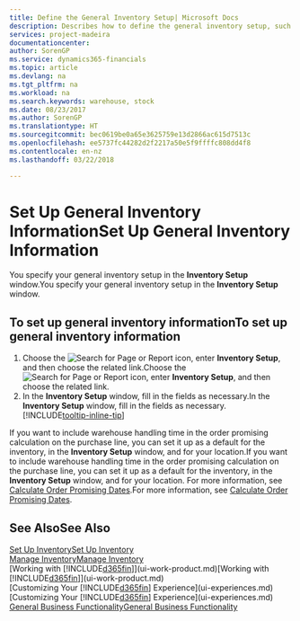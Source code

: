 ```yaml
---
title: Define the General Inventory Setup| Microsoft Docs
description: Describes how to define the general inventory setup, such as number series and locations, so that you can, for example, manage your warehouse and stock.
services: project-madeira
documentationcenter: 
author: SorenGP
ms.service: dynamics365-financials
ms.topic: article
ms.devlang: na
ms.tgt_pltfrm: na
ms.workload: na
ms.search.keywords: warehouse, stock
ms.date: 08/23/2017
ms.author: SorenGP
ms.translationtype: HT
ms.sourcegitcommit: bec0619be0a65e3625759e13d2866ac615d7513c
ms.openlocfilehash: ee5737fc44282d2f2217a50e5f9ffffc808dd4f8
ms.contentlocale: en-nz
ms.lasthandoff: 03/22/2018

---
```

# <a name="set-up-general-inventory-information"></a><span data-ttu-id="f59eb-103">Set Up General Inventory Information</span><span class="sxs-lookup"><span data-stu-id="f59eb-103">Set Up General Inventory Information</span></span>
<span data-ttu-id="f59eb-104">You specify your general inventory setup in the **Inventory Setup** window.</span><span class="sxs-lookup"><span data-stu-id="f59eb-104">You specify your general inventory setup in the **Inventory Setup** window.</span></span>

## <a name="to-set-up-general-inventory-information"></a><span data-ttu-id="f59eb-105">To set up general inventory information</span><span class="sxs-lookup"><span data-stu-id="f59eb-105">To set up general inventory information</span></span>
1. <span data-ttu-id="f59eb-106">Choose the ![Search for Page or Report](media/ui-search/search_small.png "Search for Page or Report icon") icon, enter **Inventory Setup**, and then choose the related link.</span><span class="sxs-lookup"><span data-stu-id="f59eb-106">Choose the ![Search for Page or Report](media/ui-search/search_small.png "Search for Page or Report icon") icon, enter **Inventory Setup**, and then choose the related link.</span></span>
2. <span data-ttu-id="f59eb-107">In the **Inventory Setup** window, fill in the fields as necessary.</span><span class="sxs-lookup"><span data-stu-id="f59eb-107">In the **Inventory Setup** window, fill in the fields as necessary.</span></span> [!INCLUDE[tooltip-inline-tip](includes/tooltip-inline-tip_md.md)]

<span data-ttu-id="f59eb-108">If you want to include warehouse handling time in the order promising calculation on the purchase line, you can set it up as a default for the inventory, in the **Inventory Setup** window, and for your location.</span><span class="sxs-lookup"><span data-stu-id="f59eb-108">If you want to include warehouse handling time in the order promising calculation on the purchase line, you can set it up as a default for the inventory, in the **Inventory Setup** window, and for your location.</span></span> <span data-ttu-id="f59eb-109">For more information, see [Calculate Order Promising Dates](sales-how-to-calculate-order-promising-dates.md).</span><span class="sxs-lookup"><span data-stu-id="f59eb-109">For more information, see [Calculate Order Promising Dates](sales-how-to-calculate-order-promising-dates.md).</span></span>  

## <a name="see-also"></a><span data-ttu-id="f59eb-110">See Also</span><span class="sxs-lookup"><span data-stu-id="f59eb-110">See Also</span></span>
[<span data-ttu-id="f59eb-111">Set Up Inventory</span><span class="sxs-lookup"><span data-stu-id="f59eb-111">Set Up Inventory</span></span>](inventory-setup-inventory.md)  
[<span data-ttu-id="f59eb-112">Manage Inventory</span><span class="sxs-lookup"><span data-stu-id="f59eb-112">Manage Inventory</span></span>](inventory-manage-inventory.md)  
<span data-ttu-id="f59eb-113">[Working with [!INCLUDE[d365fin](includes/d365fin_md.md)]](ui-work-product.md)</span><span class="sxs-lookup"><span data-stu-id="f59eb-113">[Working with [!INCLUDE[d365fin](includes/d365fin_md.md)]](ui-work-product.md)</span></span>  
<span data-ttu-id="f59eb-114">[Customizing Your [!INCLUDE[d365fin](includes/d365fin_md.md)] Experience](ui-experiences.md)</span><span class="sxs-lookup"><span data-stu-id="f59eb-114">[Customizing Your [!INCLUDE[d365fin](includes/d365fin_md.md)] Experience](ui-experiences.md)</span></span>  
[<span data-ttu-id="f59eb-115">General Business Functionality</span><span class="sxs-lookup"><span data-stu-id="f59eb-115">General Business Functionality</span></span>](ui-across-business-areas.md)

